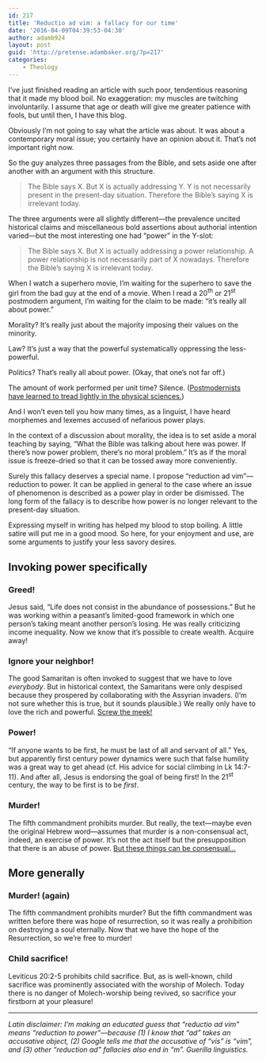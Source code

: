 ```yaml
---
id: 217
title: 'Reductio ad vim: a fallacy for our time'
date: '2016-04-09T04:39:53-04:30'
author: adamb924
layout: post
guid: 'http://pretense.adambaker.org/?p=217'
categories:
    - Theology
---
```


I’ve just finished reading an article with such poor, tendentious reasoning that it made my blood boil. No exaggeration: my muscles are twitching involuntarily. I assume that age or death will give me greater patience with fools, but until then, I have this blog.

Obviously I’m not going to say what the article was about. It was about a contemporary moral issue; you certainly have an opinion about it. That’s not important right now.

So the guy analyzes three passages from the Bible, and sets aside one after another with an argument with this structure.

> The Bible says X. But X is actually addressing Y. Y is not necessarily present in the present-day situation. Therefore the Bible’s saying X is irrelevant today.

The three arguments were all slightly different—the prevalence uncited historical claims and miscellaneous bold assertions about authorial intention varied—but the most interesting one had “power” in the Y-slot:

> The Bible says X. But X is actually addressing a power relationship. A power relationship is not necessarily part of X nowadays. Therefore the Bible’s saying X is irrelevant today.

When I watch a superhero movie, I’m waiting for the superhero to save the girl from the bad guy at the end of a movie. When I read a 20<sup>th</sup> or 21<sup>st</sup> postmodern argument, I’m waiting for the claim to be made: “it’s really all about power.”

Morality? It’s really just about the majority imposing their values on the minority.

Law? It’s just a way that the powerful systematically oppressing the less-powerful.

Politics? That’s really all about power. (Okay, that one’s not far off.)

The amount of work performed per unit time? Silence. ([Postmodernists have learned to tread lightly in the physical sciences.](https://en.wikipedia.org/wiki/Sokal_affair))

And I won’t even tell you how many times, as a linguist, I have heard morphemes and lexemes accused of nefarious power plays.

In the context of a discussion about morality, the idea is to set aside a moral teaching by saying, “What the Bible was talking about here was power. If there’s now power problem, there’s no moral problem.” It’s as if the moral issue is freeze-dried so that it can be tossed away more conveniently.

Surely this fallacy deserves a special name. I propose “reduction ad vim”—reduction to power. It can be applied in general to the case where an issue of phenomenon is described as a power play in order be dismissed. The long form of the fallacy is to describe how power is no longer relevant to the present-day situation.

Expressing myself in writing has helped my blood to stop boiling. A little satire will put me in a good mood. So here, for your enjoyment and use, are some arguments to justify your less savory desires.

## Invoking power specifically

### Greed!

Jesus said, “Life does not consist in the abundance of possessions.” But he was working within a peasant’s limited-good framework in which one person’s taking meant another person’s losing. He was really criticizing income inequality. Now we know that it’s possible to create wealth. Acquire away!

### Ignore your neighbor!

The good Samaritan is often invoked to suggest that we have to love *everybody*. But in historical context, the Samaritans were only despised because they prospered by collaborating with the Assyrian invaders. (I’m not sure whether this is true, but it sounds plausible.) We really only have to love the rich and powerful. [Screw the meek!](http://www.theonion.com/article/vatican-rescinds-blessed-status-of-worlds-meek-546)

### Power!

“If anyone wants to be first, he must be last of all and servant of all.” Yes, but apparently first century power dynamics were such that false humility was a great way to get ahead (cf. His advice for social climbing in Lk 14:7-11). And after all, Jesus is endorsing the goal of being first! In the 21<sup>st</sup> century, the way to be first is to be *first*.

### Murder!

The fifth commandment prohibits murder. But really, the text—maybe even the original Hebrew word—assumes that murder is a non-consensual act, indeed, an exercise of power. It’s not the act itself but the presupposition that there is an abuse of power. [But these things can be consensual…](https://en.wikipedia.org/wiki/Armin_Meiwes)

## More generally

### Murder! (again)

The fifth commandment prohibits murder? But the fifth commandment was written before there was hope of resurrection, so it was really a prohibition on destroying a soul eternally. Now that we have the hope of the Resurrection, so we’re free to murder!

### Child sacrifice!

Leviticus 20:2-5 prohibits child sacrifice. But, as is well-known, child sacrifice was prominently associated with the worship of Molech. Today there is no danger of Molech-worship being revived, so sacrifice your firstborn at your pleasure!

- - - - - -

*Latin disclaimer: I’m making an educated guess that “reductio ad vim” means “reduction to power”—because (1) I know that “ad” takes an accusative object, (2) Google tells me that the accusative of “vis” is “vim”, and (3) other “reduction ad” fallacies also end in “m”. Guerilla linguistics.*